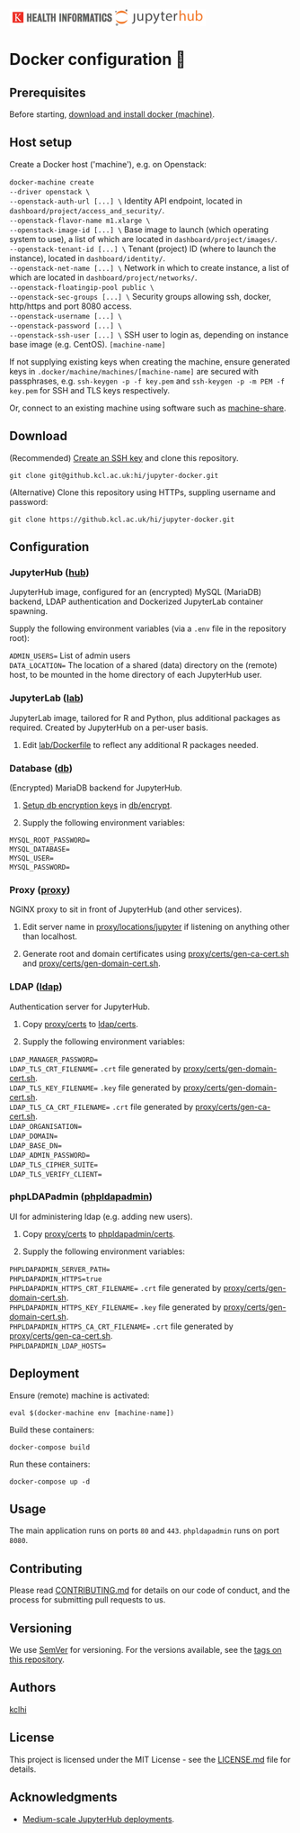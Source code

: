 <img src="hub/logo.png" width="350">

# Docker configuration :whale2:

## Prerequisites

Before starting, [download and install docker (machine)](https://docs.docker.com/machine/install-machine/).

## Host setup

Create a Docker host ('machine'), e.g. on Openstack:

`docker-machine create` \
`--driver openstack \` \
`--openstack-auth-url [...] \` Identity API endpoint, located in `dashboard/project/access_and_security/`. \
`--openstack-flavor-name m1.xlarge \` \
`--openstack-image-id [...] \` Base image to launch (which operating system to use), a list of which are located in `dashboard/project/images/`. \
`--openstack-tenant-id [...] \` Tenant (project) ID (where to launch the instance), located in `dashboard/identity/`. \
`--openstack-net-name [...] \` Network in which to create instance, a list of which are located in `dashboard/project/networks/`. \
`--openstack-floatingip-pool public \` \
`--openstack-sec-groups [...] \` Security groups allowing ssh, docker, http/https and port 8080 access. \
`--openstack-username [...] \` \
`--openstack-password [...] \` \
`--openstack-ssh-user [...] \` SSH user to login as, depending on instance base image (e.g. CentOS).
`[machine-name]`

If not supplying existing keys when creating the machine, ensure generated keys in `.docker/machine/machines/[machine-name]` are secured with passphrases, e.g. `ssh-keygen -p -f key.pem` and `ssh-keygen -p -m PEM -f key.pem` for SSH and TLS keys respectively.

Or, connect to an existing machine using software such as [machine-share](https://github.com/bhurlow/machine-share).


## Download

(Recommended) [Create an SSH key](https://help.github.com/en/articles/generating-a-new-ssh-key-and-adding-it-to-the-ssh-agent) and clone this repository.

```
git clone git@github.kcl.ac.uk:hi/jupyter-docker.git
```

(Alternative) Clone this repository using HTTPs, suppling username and password:

```
git clone https://github.kcl.ac.uk/hi/jupyter-docker.git
```

## Configuration

### JupyterHub ([hub](hub/))

JupyterHub image, configured for an (encrypted) MySQL (MariaDB) backend, LDAP authentication and Dockerized JupyterLab container spawning.

Supply the following environment variables (via a `.env` file in the repository root):

`ADMIN_USERS=` List of admin users \
`DATA_LOCATION=` The location of a shared (data) directory on the (remote) host, to be mounted in the home directory of each JupyterHub user.

### JupyterLab ([lab](lab/))

JupyterLab image, tailored for R and Python, plus additional packages as required. Created by JupyterHub on a per-user basis.

1. Edit [lab/Dockerfile](lab/Dockerfile) to reflect any additional R packages needed.

### Database ([db](db/))

(Encrypted) MariaDB backend for JupyterHub.

1. [Setup db encryption keys](https://mariadb.com/kb/en/file-key-management-encryption-plugin/) in [db/encrypt](db/encrypt).

2. Supply the following environment variables:

```
MYSQL_ROOT_PASSWORD=
MYSQL_DATABASE=
MYSQL_USER=
MYSQL_PASSWORD=
```

### Proxy ([proxy](proxy/))

NGINX proxy to sit in front of JupyterHub (and other services).

1. Edit server name in [proxy/locations/jupyter](proxy/locations/jupyter) if listening on anything other than localhost.

2. Generate root and domain certificates using [proxy/certs/gen-ca-cert.sh](proxy/certs/gen-ca-cert.sh) and [proxy/certs/gen-domain-cert.sh](proxy/certs/gen-domain-cert.sh).

### LDAP ([ldap](ldap/))

Authentication server for JupyterHub.

1. Copy [proxy/certs](proxy/certs) to [ldap/certs](ldap/certs).

2. Supply the following environment variables:

`LDAP_MANAGER_PASSWORD=` \
`LDAP_TLS_CRT_FILENAME=` `.crt` file generated by [proxy/certs/gen-domain-cert.sh](proxy/certs/gen-domain-cert.sh). \
`LDAP_TLS_KEY_FILENAME=` `.key` file generated by [proxy/certs/gen-domain-cert.sh](proxy/certs/gen-domain-cert.sh). \
`LDAP_TLS_CA_CRT_FILENAME=` `.crt` file generated by [proxy/certs/gen-ca-cert.sh](proxy/certs/gen-ca-cert.sh). \
`LDAP_ORGANISATION=` \
`LDAP_DOMAIN=` \
`LDAP_BASE_DN=` \
`LDAP_ADMIN_PASSWORD=` \
`LDAP_TLS_CIPHER_SUITE=` \
`LDAP_TLS_VERIFY_CLIENT=`

### phpLDAPadmin ([phpldapadmin](phpldapadmin/))

UI for administering ldap (e.g. adding new users).

1. Copy [proxy/certs](proxy/certs) to [phpldapadmin/certs](phpldapadmin/certs).

2. Supply the following environment variables:

`PHPLDAPADMIN_SERVER_PATH=` \
`PHPLDAPADMIN_HTTPS=true` \
`PHPLDAPADMIN_HTTPS_CRT_FILENAME=` `.crt` file generated by [proxy/certs/gen-domain-cert.sh](proxy/certs/gen-domain-cert.sh). \
`PHPLDAPADMIN_HTTPS_KEY_FILENAME=` `.key` file generated by [proxy/certs/gen-domain-cert.sh](proxy/certs/gen-domain-cert.sh). \
`PHPLDAPADMIN_HTTPS_CA_CRT_FILENAME=` `.crt` file generated by [proxy/certs/gen-ca-cert.sh](proxy/certs/gen-ca-cert.sh). \
`PHPLDAPADMIN_LDAP_HOSTS=`

## Deployment

Ensure (remote) machine is activated:

```
eval $(docker-machine env [machine-name])
```

Build these containers:

```
docker-compose build
```

Run these containers:

```
docker-compose up -d
```

## Usage

The main application runs on ports `80` and `443`. `phpldapadmin` runs on port `8080`.

## Contributing

Please read [CONTRIBUTING.md](CONTRIBUTING.md) for details on our code of conduct, and the process for submitting pull requests to us.

## Versioning

We use [SemVer](http://semver.org/) for versioning. For the versions available, see the [tags on this repository](https://github.com/martinchapman/nokia-health/tags).

## Authors

[kclhi](https://kclhi.org)

## License

This project is licensed under the MIT License - see the [LICENSE.md](LICENSE.md) file for details.

## Acknowledgments

* [Medium-scale JupyterHub deployments](https://opendreamkit.org/2018/10/17/jupyterhub-docker/).
